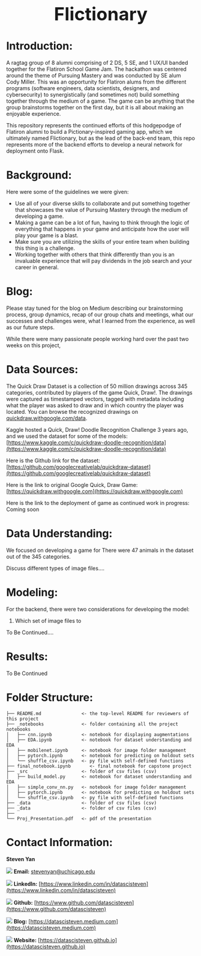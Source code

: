 <center><h1><font size=18>Flictionary</font></h1></center>
 
# Introduction:

A ragtag group of 8 alumni comprising of 2 DS, 5 SE, and 1 UX/UI banded together for the Flatiron School Game Jam.  The hackathon was centered around the theme of Pursuing Mastery and was conducted by SE alum Cody Miller. This was an opportunity for Flatiron alums from the different programs (software engineers, data scientists, designers, and cybersecurity) to synergistically (and sometimes not) build something together through the medium of a game. The game can be anything that the group brainstorms together on the first day, but it is all about making an enjoyable experience.

This repository represents the continued efforts of this hodgepodge of Flatiron alumni to build a Pictionary-inspired gaming app, which we ultimately named Flictionary, but as the lead of the back-end team, this repo represents more of the backend efforts to develop a neural network for deployment onto Flask.

# Background:

Here were some of the guidelines we were given:

- Use all of your diverse skills to collaborate and put something together that showcases the value of Pursuing Mastery through the medium of developing a game.
- Making a game can be a lot of fun, having to think through the logic of everything that happens in your game and anticipate how the user will play your game is a blast.
- Make sure you are utilizing the skills of your entire team when building this thing is a challenge.
- Working together with others that think differently than you is an invaluable experience that will pay dividends in the job search and your career in general.

# Blog:

Please stay tuned for the blog on Medium describing our brainstorming process, group dynamics, recap of our group chats and meetings, what our successes and challenges were, what I learned from the experience, as well as our future steps.

While there were many passionate people working hard over the past two weeks on this project,


# Data Sources:

The Quick Draw Dataset is a collection of 50 million drawings across 345 categories, contributed by players of the game Quick, Draw!. The drawings were captured as timestamped vectors, tagged with metadata including what the player was asked to draw and in which country the player was located. You can browse the recognized drawings on [quickdraw.withgoogle.com/data](https://quickdraw.withgoogle.com/data).

Kaggle hosted a Quick, Draw! Doodle Recognition Challenge 3 years ago, and we used the dataset for some of the models:  [https://www.kaggle.com/c/quickdraw-doodle-recognition/data](https://www.kaggle.com/c/quickdraw-doodle-recognition/data)
 


Here is the Github link for the dataset:  [https://github.com/googlecreativelab/quickdraw-dataset](https://github.com/googlecreativelab/quickdraw-dataset)

Here is the link to original Google Quick, Draw Game:  [https://quickdraw.withgoogle.com](https://quickdraw.withgoogle.com)

Here is the link to the deployment of game as continued work in progress:  Coming soon


# Data Understanding:

We focused on developing a game for  There were 47 animals in the dataset out of the 345 categories.

Discuss different types of image files....



# Modeling:

For the backend, there were two considerations for developing the model:

1. Which set of image files to 

To Be Continued....





# Results:

To Be Continued










# Folder Structure:

	├── README.md               <- the top-level README for reviewers of this project
	├── _notebooks				<- folder containing all the project notebooks
	│   ├── cnn.ipynb			<- notebook for displaying augmentations
	│   ├── EDA.ipynb			<- notebook for dataset understanding and EDA
	│   ├── mobilenet.ipynb		<- notebook for image folder management
	│   ├── pytorch.ipynb		<- notebook for predicting on holdout sets
	│   └── shuffle_csv.ipynb  	<- py file with self-defined functions
	├── final_notebook.ipynb       <- final notebook for capstone project
	├── _src                    <- folder of csv files (csv)
	│   ├── build_model.py		<- notebook for dataset understanding and EDA
	│   ├── simple_conv_nn.py	<- notebook for image folder management
	│   ├── pytorch.ipynb		<- notebook for predicting on holdout sets
	│   └── shuffle_csv.ipynb  	<- py file with self-defined functions
	├── _data                   <- folder of csv files (csv)
	├── _data                   <- folder of csv files (csv)
	├── 
	└── Proj_Presentation.pdf	<- pdf of the presentation


# Contact Information:

**Steven Yan**

<img src="images/mail_icon.png"> **Email:** [stevenyan@uchicago.edu](mailto:stevenyan@uchicago.edu)

<img src="images/linkedin_icon.png"> **LinkedIn:** [https://www.linkedin.com/in/datascisteven](https://www.linkedin.com/in/datascisteven)

<img src="images/github_icon.png"> **Github:** [https://www.github.com/datascisteven](https://www.github.com/datascisteven)

<img src="images/medium_icon.png"> **Blog:** [https://datascisteven.medium.com](https://datascisteven.medium.com)

<img src="images/website_icon.png"> **Website:** [https://datascisteven.github.io](https://datascisteven.github.io)
 






  